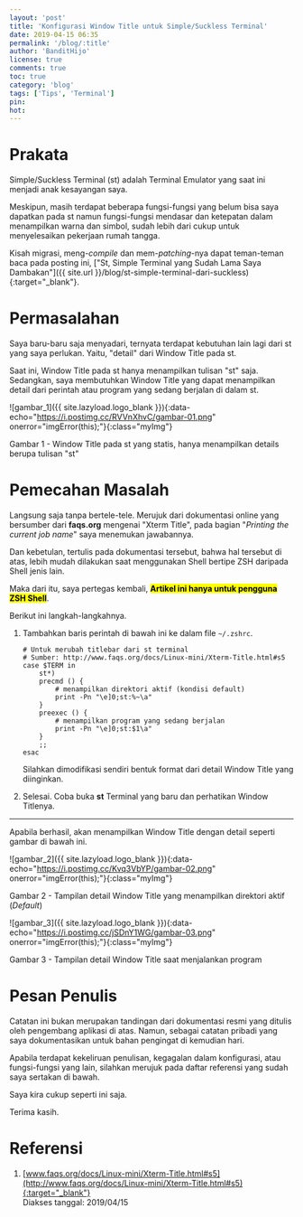 ```yaml
---
layout: 'post'
title: 'Konfigurasi Window Title untuk Simple/Suckless Terminal'
date: 2019-04-15 06:35
permalink: '/blog/:title'
author: 'BanditHijo'
license: true
comments: true
toc: true
category: 'blog'
tags: ['Tips', 'Terminal']
pin:
hot:
---
```


<!-- BANNER OF THE POST -->
<!-- <img class="post&#45;body&#45;img" src="{{ site.lazyload.logo_blank_banner }}" data&#45;echo="#" alt="banner"> -->

# Prakata

Simple/Suckless Terminal (st) adalah Terminal Emulator yang saat ini menjadi anak kesayangan saya.

Meskipun, masih terdapat beberapa fungsi-fungsi yang belum bisa saya dapatkan pada st namun fungsi-fungsi mendasar dan ketepatan dalam menampilkan warna dan simbol, sudah lebih dari cukup untuk menyelesaikan pekerjaan rumah tangga.

Kisah migrasi, meng-*compile* dan mem-*patching*-nya dapat teman-teman baca pada posting ini, ["St, Simple Terminal yang Sudah Lama Saya Dambakan"]({{ site.url }}/blog/st-simple-terminal-dari-suckless){:target="_blank"}.

# Permasalahan

Saya baru-baru saja menyadari, ternyata terdapat kebutuhan lain lagi dari st yang saya perlukan. Yaitu, "detail" dari Window Title pada st.

Saat ini, Window Title pada st hanya menampilkan tulisan "st" saja. Sedangkan, saya membutuhkan Window Title yang dapat menampilkan detail dari perintah atau program yang sedang berjalan di dalam st.

![gambar_1]({{ site.lazyload.logo_blank }}){:data-echo="https://i.postimg.cc/RVVnXhvC/gambar-01.png" onerror="imgError(this);"}{:class="myImg"}
<p class="img-caption">Gambar 1 - Window Title pada st yang statis, hanya menampilkan details berupa tulisan "st"</p>

# Pemecahan Masalah

Langsung saja tanpa bertele-tele. Merujuk dari dokumentasi online yang bersumber dari **faqs.org** mengenai "Xterm Title", pada bagian "*Printing the current job name*" saya menemukan jawabannya.

Dan kebetulan, tertulis pada dokumentasi tersebut, bahwa hal tersebut di atas, lebih mudah dilakukan saat menggunakan Shell bertipe ZSH daripada Shell jenis lain.

Maka dari itu, saya pertegas kembali, <mark><b>Artikel ini hanya untuk pengguna ZSH Shell</b></mark>.

Berikut ini langkah-langkahnya.

1. Tambahkan baris perintah di bawah ini ke dalam file `~/.zshrc`.

    ```shell
    # Untuk merubah titlebar dari st terminal
    # Sumber: http://www.faqs.org/docs/Linux-mini/Xterm-Title.html#s5
    case $TERM in
        st*)
        precmd () {
            # menampilkan direktori aktif (kondisi default)
            print -Pn "\e]0;st:%~\a"
        }
        preexec () {
            # menampilkan program yang sedang berjalan
            print -Pn "\e]0;st:$1\a"
        }
        ;;
    esac
    ```

    Silahkan dimodifikasi sendiri bentuk format dari detail Window Title yang diinginkan.

2. Selesai. Coba buka **st** Terminal yang baru dan perhatikan Window Titlenya.

<hr>

Apabila berhasil, akan menampilkan Window Title dengan detail seperti gambar di bawah ini.

![gambar_2]({{ site.lazyload.logo_blank }}){:data-echo="https://i.postimg.cc/Kvq3VbYP/gambar-02.png" onerror="imgError(this);"}{:class="myImg"}
<p class="img-caption">Gambar 2 - Tampilan detail Window Title yang menampilkan direktori aktif (<i>Default</i>)</p>

![gambar_3]({{ site.lazyload.logo_blank }}){:data-echo="https://i.postimg.cc/jSDnY1WG/gambar-03.png" onerror="imgError(this);"}{:class="myImg"}
<p class="img-caption">Gambar 3 - Tampilan detail Window Title saat menjalankan program</p>



# Pesan Penulis

Catatan ini bukan merupakan tandingan dari dokumentasi resmi yang ditulis oleh pengembang aplikasi di atas. Namun, sebagai catatan pribadi yang saya dokumentasikan untuk bahan pengingat di kemudian hari.

Apabila terdapat kekeliruan penulisan, kegagalan dalam konfigurasi, atau fungsi-fungsi yang lain, silahkan merujuk pada daftar referensi yang sudah saya sertakan di bawah.

Saya kira cukup seperti ini saja.

Terima kasih.


# Referensi

1. [www.faqs.org/docs/Linux-mini/Xterm-Title.html#s5](http://www.faqs.org/docs/Linux-mini/Xterm-Title.html#s5){:target="_blank"}
<br>Diakses tanggal: 2019/04/15


